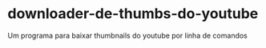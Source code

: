 # downloader-de-thumbs-do-youtube
Um programa para baixar thumbnails do youtube por linha de comandos
